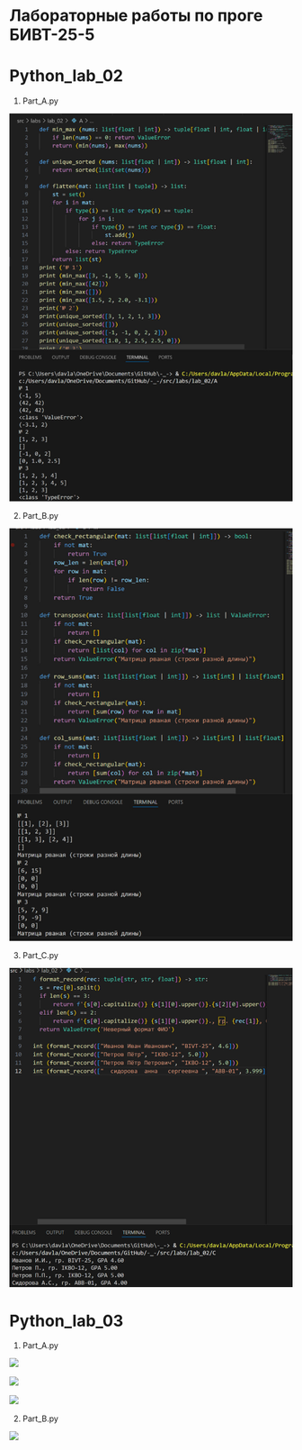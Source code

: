 # Лабораторные работы по проге БИВТ-25-5
# Python_lab_02

1. Part_A.py

![](/misc/images/labs/lab_02/Ex_A.jpg)

2. Part_B.py

![](/misc/images/labs/lab_02/Ex_B.jpg)

3. Part_C.py

![](/misc/images/labs/lab_02/Ex_C.jpg)

# Python_lab_03

1. Part_A.py

![](/misc/images/labs/lab_03/еxA_1.jpg)

![](/misc/images/labs/lab_03/еxA_2.jpg)

![](/misc/images/labs/lab_03/еxA_3.jpg)

2. Part_B.py

![](/misc/images/labs/lab_03/еxB.jpg)



